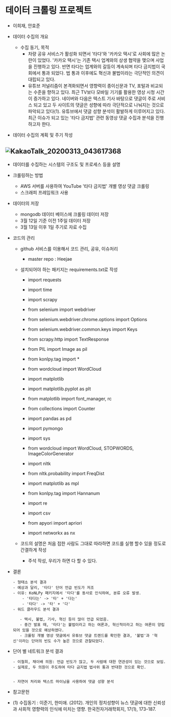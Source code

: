 
데이터 크롤링 프로젝트
====================================
 
 - 이희재, 안효준
 
- 데이터 수집의 개요
   - 수집 동기, 목적
      - 차량 공유 서비스가 활성화 되면서 '타다'와 '카카오 택시'로 사회에 많은 논란이 있었다. '카카오 택시'는 기존 택시 업계와의 상생 협약을 맺으며 사업을 진행하고 있다. 반면 타다는 업계와의 갈등이 계속되며 타다 금지법이 국회에서 통과 되었다. 법 통과 이후에도 혁신과 불법이라는 극단적인 의견이 대립되고 있다.
      - 유튜브 저널리즘이 본격화되면서 영향력이 종이신문과 TV, 포털과 비교되는 수준을 향하고 있다. 최근 TV보다 모바일 기기를 활용한 영상 시청 시간이 증가하고 있다. 네이버와 다음은 텍스트 기사 바탕으로 댓글이 주로 서비스 되고 있고 두 사이트의 댓글은 성향에 따라 극단적으로 나눠지는 것으로 파악되고 있다(1). 유튜브에서 댓글 성향 분석이 활발하게 이루어지고 있다. 최근 이슈가 되고 있는 '타다 금지법' 관련 동영상 댓글 수집과 분석을 진행하고자 한다.
      
- 데이터 수집의 계획 및 주기 작성

![KakaoTalk_20200313_043617368](https://user-images.githubusercontent.com/15780961/76589847-c7033a80-652e-11ea-9f94-960d9f0b3b03.png)
   - 
- 데이터를 수집하는 시스템의 구조도 및 프로세스 등을 설명
- 크롤링하는 방법
   - AWS 서버를 사용하여 YouTube '타다 금지법' 개별 영상 댓글 크롤링
   - 스크래피 프레임워크 사용

- 데이터의 저장
   - mongodb 데이터 베이스에 크롤링 데이터 저장
   - 3월 12일 기준 이전 1주일 데이터 저장
   - 3월 13일 이후 1일 주기로 자료 수집

- 코드의 관리
   - github 서비스를 이용해서 코드 관리, 공유, 이슈처리
      - master repo : Heejae
   - 설치되어야 하는 패키지는 requirements.txt로 작성
      - import requests
      - import time
      - import scrapy
      - from selenium import webdriver
      - from selenium.webdriver.chrome.options import Options
      - from selenium.webdriver.common.keys import Keys
      - from scrapy.http import TextResponse
      - from PIL import Image as pil
      - from konlpy.tag import *  
      - from wordcloud import WordCloud

     - import matplotlib
     - import matplotlib.pyplot as plt
     - from matplotlib import font_manager, rc

     - from collections import Counter 
     - import pandas as pd

     - import pymongo
     - import sys

     - from wordcloud import WordCloud, STOPWORDS, ImageColorGenerator


     - import nltk 
     - from nltk.probability import FreqDist 
     - import matplotlib as mpl

     - from konlpy.tag import Hannanum
     - import re
     - import csv
     - from apyori import apriori
     - import networkx as nx

   - 코드의 설명은 처음 접한 사람도 그대로 따라하면 코드를 실행 할수 있을 정도로 간결하게 작성
      - 주석 작성, 우리가 하면 다 할 수 있다.
      
- 결론

      - 형태소 분석 결과
      - 예상과 달리, '타다' 단어 언급 빈도가 저조
      - 이유: KoNLPy 패키지에서 '타다'를 동사로 인식하여, 분류 오류 발생.
          - '타다는' -> '타' + '다는'
          - '타다' -> '타' + '다'
      - 워드 클라우드 분석 결과
      
         - 택시, 불법, 기사, 혁신 등이 많이 언급 되었음.
         - 중간 발표 때, '타다'는 불법이라고 하는 여론과, 혁신적이라고 하는 여론이 양립되어 있을 것으로 예상하였다.
         - 크롤링 개별 영상 댓글에서 유튜브 댓글 트렌드를 확인한 결과, '불법'과 '혁신'이라는 단어의 빈도 수가 높은 것으로 관찰되었다.
- 단어 별 네트워크 분석 결과

      - 이철희, 채이배 의원: 언급 빈도가 많고, 두 사람에 대한 연관성이 있는 것으로 보임.
      - 실제로, 두 의원이 주도하여 타다 금지법 법사위 통과 반대한 것으로 확인.
         

      - 자연어 처리와 텍스트 마이닝을 사용하여 댓글 성향 분석
      
      
- 참고문헌
- (1) 수집동기 : 이준기, 한미애. (2012). 개인의 정치성향이 뉴스 댓글에 대한 신뢰성과 사회적 영향력의 인식에 미치는 영향. 한국전자거래학회지, 17(1), 173-187.
